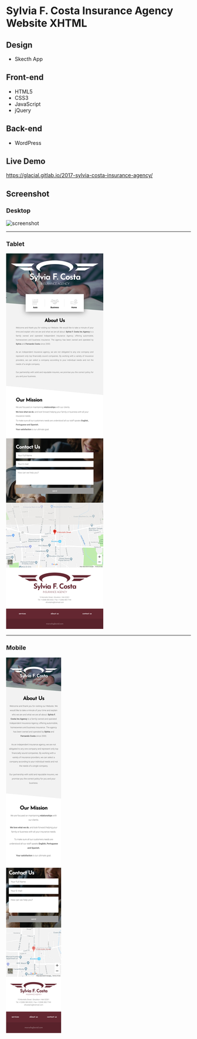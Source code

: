 # Sylvia F. Costa Insurance Agency Website XHTML

## Design

* Skecth App

## Front-end 

* HTML5
* CSS3
* JavaScript
* jQuery

## Back-end

* WordPress

## Live Demo

https://glacial.gitlab.io/2017-sylvia-costa-insurance-agency/

## Screenshot

### Desktop
![screenshot](docs/screenshots/desktop.png)

---

### Tablet
![screenshot](docs/screenshots/tablet.png)

---

### Mobile
![screenshot](docs/screenshots/mobile.png)
